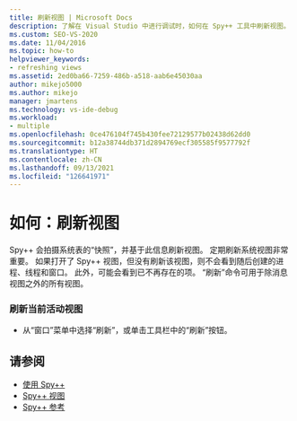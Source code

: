 ```yaml
---
title: 刷新视图 | Microsoft Docs
description: 了解在 Visual Studio 中进行调试时，如何在 Spy++ 工具中刷新视图。 Spy++ 会拍摄系统表的快照，并基于此信息刷新视图。
ms.custom: SEO-VS-2020
ms.date: 11/04/2016
ms.topic: how-to
helpviewer_keywords:
- refreshing views
ms.assetid: 2ed0ba66-7259-486b-a518-aab6e45030aa
author: mikejo5000
ms.author: mikejo
manager: jmartens
ms.technology: vs-ide-debug
ms.workload:
- multiple
ms.openlocfilehash: 0ce476104f745b430fee72129577b02438d62dd0
ms.sourcegitcommit: b12a38744db371d2894769ecf305585f9577792f
ms.translationtype: HT
ms.contentlocale: zh-CN
ms.lasthandoff: 09/13/2021
ms.locfileid: "126641971"
---
```

# <a name="how-to-refresh-the-view"></a>如何：刷新视图
Spy++ 会拍摄系统表的“快照”，并基于此信息刷新视图。 定期刷新系统视图非常重要。 如果打开了 Spy++ 视图，但没有刷新该视图，则不会看到随后创建的进程、线程和窗口。 此外，可能会看到已不再存在的项。 “刷新”命令可用于除消息视图之外的所有视图。

### <a name="to-refresh-the-currently-active-view"></a>刷新当前活动视图

- 从“窗口”菜单中选择“刷新”，或单击工具栏中的“刷新”按钮。

## <a name="see-also"></a>请参阅
- [使用 Spy++](../debugger/using-spy-increment.md)
- [Spy++ 视图](../debugger/spy-increment-views.md)
- [Spy++ 参考](../debugger/spy-increment-reference.md)